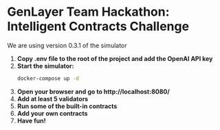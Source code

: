 # GenLayer Team Hackathon: Intelligent Contracts Challenge

We are using version 0.3.1 of the simulator

1. **Copy .env file to the root of the project and add the OpenAI API key**
2. **Start the simulator:**
   ```bash
   docker-compose up -d
   ```
3. **Open your browser and go to http://localhost:8080/**
4. **Add at least 5 validators**
5. **Run some of the built-in contracts**
6. **Add your own contracts**
7. **Have fun!** 
